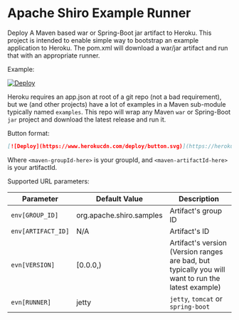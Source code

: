 Apache Shiro Example Runner
===========================

Deploy A Maven based war or Spring-Boot jar artifact to Heroku.  This project is intended to enable simple way to bootstrap an example application to Heroku.
The pom.xml will download a war/jar artifact and run that with an appropriate runner.

Example:

[![Deploy](https://www.herokucdn.com/deploy/button.svg)](https://heroku.com/deploy?template=https://github.com/bdemers/heroku-examples-runner&env\[ARTIFACT_ID\]=samples-spring-mvc)

Heroku requires an app.json at root of a git repo (not a bad requirement), but we (and other projects) have a lot of examples in 
a Maven sub-module typically named `examples`.  This repo will wrap any Maven `war` or Spring-Boot `jar` project and download the latest release and run it.

Button format:

``` markdown
[![Deploy](https://www.herokucdn.com/deploy/button.svg)](https://heroku.com/deploy?template=https://github.com/stormpath/heroku-war-runner&env\[GROUP_ID\]=<maven-groupId-here>&env\[ARTIFACT_ID\]=<maven-artifactId-here>)
```

Where `<maven-groupId-here>` is your groupId, and `<maven-artifactId-here>` is your artifactId.

Supported URL parameters:

| Parameter | Default Value | Description |
| --------- | ------------- | ----------- |
| `env[GROUP_ID]` | org.apache.shiro.samples | Artifact's group ID |
| `env[ARTIFACT_ID]` | N/A | Artifact's ID |
| `evn[VERSION]` | [0.0.0,) | Artifact's version (Version ranges are bad, but typically you will want to run the latest example)|
| `evn[RUNNER]` | jetty | `jetty`, `tomcat` or `spring-boot` |